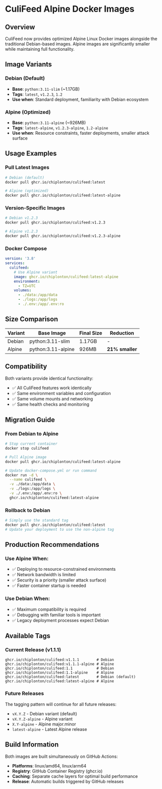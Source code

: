 # CuliFeed Alpine Docker Images

## Overview

CuliFeed now provides optimized Alpine Linux Docker images alongside the traditional Debian-based images. Alpine images are significantly smaller while maintaining full functionality.

## Image Variants

### Debian (Default)
- **Base**: `python:3.11-slim` (~1.17GB)
- **Tags**: `latest`, `v1.2.3`, `1.2`
- **Use when**: Standard deployment, familiarity with Debian ecosystem

### Alpine (Optimized)
- **Base**: `python:3.11-alpine` (~926MB)  
- **Tags**: `latest-alpine`, `v1.2.3-alpine`, `1.2-alpine`
- **Use when**: Resource constraints, faster deployments, smaller attack surface

## Usage Examples

### Pull Latest Images
```bash
# Debian (default)
docker pull ghcr.io/chiplonton/culifeed:latest

# Alpine (optimized)
docker pull ghcr.io/chiplonton/culifeed:latest-alpine
```

### Version-Specific Images
```bash
# Debian v1.2.3
docker pull ghcr.io/chiplonton/culifeed:v1.2.3

# Alpine v1.2.3  
docker pull ghcr.io/chiplonton/culifeed:v1.2.3-alpine
```

### Docker Compose
```yaml
version: '3.8'
services:
  culifeed:
    # Use Alpine variant
    image: ghcr.io/chiplonton/culifeed:latest-alpine
    environment:
      - TZ=UTC
    volumes:
      - ./data:/app/data
      - ./logs:/app/logs
      - ./.env:/app/.env:ro
```

## Size Comparison

| Variant | Base Image | Final Size | Reduction |
|---------|------------|------------|-----------|
| Debian  | python:3.11-slim | 1.17GB | - |
| Alpine  | python:3.11-alpine | 926MB | **21% smaller** |

## Compatibility

Both variants provide identical functionality:
- ✅ All CuliFeed features work identically
- ✅ Same environment variables and configuration
- ✅ Same volume mounts and networking
- ✅ Same health checks and monitoring

## Migration Guide

### From Debian to Alpine
```bash
# Stop current container
docker stop culifeed

# Pull Alpine image
docker pull ghcr.io/chiplonton/culifeed:latest-alpine

# Update docker-compose.yml or run command
docker run -d \
  --name culifeed \
  -v ./data:/app/data \
  -v ./logs:/app/logs \
  -v ./.env:/app/.env:ro \
  ghcr.io/chiplonton/culifeed:latest-alpine
```

### Rollback to Debian
```bash
# Simply use the standard tag
docker pull ghcr.io/chiplonton/culifeed:latest
# Update your deployment to use the non-alpine tag
```

## Production Recommendations

### Use Alpine When:
- ✅ Deploying to resource-constrained environments
- ✅ Network bandwidth is limited
- ✅ Security is a priority (smaller attack surface)
- ✅ Faster container startup is needed

### Use Debian When:
- ✅ Maximum compatibility is required
- ✅ Debugging with familiar tools is important
- ✅ Legacy deployment processes expect Debian

## Available Tags

### Current Release (v1.1.1)
```
ghcr.io/chiplonton/culifeed:v1.1.1        # Debian
ghcr.io/chiplonton/culifeed:v1.1.1-alpine # Alpine
ghcr.io/chiplonton/culifeed:1.1           # Debian
ghcr.io/chiplonton/culifeed:1.1-alpine    # Alpine
ghcr.io/chiplonton/culifeed:latest        # Debian (default)
ghcr.io/chiplonton/culifeed:latest-alpine # Alpine
```

### Future Releases
The tagging pattern will continue for all future releases:
- `vX.Y.Z` - Debian variant (default)
- `vX.Y.Z-alpine` - Alpine variant
- `X.Y-alpine` - Alpine major.minor
- `latest-alpine` - Latest Alpine release

## Build Information

Both images are built simultaneously on GitHub Actions:
- **Platforms**: linux/amd64, linux/arm64
- **Registry**: GitHub Container Registry (ghcr.io)
- **Caching**: Separate cache layers for optimal build performance
- **Release**: Automatic builds triggered by GitHub releases